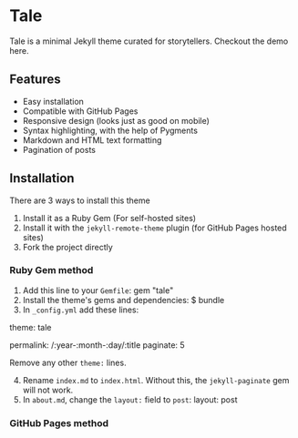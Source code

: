 # Tale
Tale is a minimal Jekyll theme curated for storytellers. Checkout the demo here.

## Features
- Easy installation
- Compatible with GitHub Pages
- Responsive design (looks just as good on mobile)
- Syntax highlighting, with the help of Pygments
- Markdown and HTML text formatting
- Pagination of posts

## Installation
There are 3 ways to install this theme

1. Install it as a Ruby Gem (For self-hosted sites)
2. Install it with the `jekyll-remote-theme` plugin (for GitHub Pages hosted sites)
3. Fork the project directly

### Ruby Gem method

1. Add this line to your `Gemfile`:
  gem "tale"
2. Install the theme's gems and dependencies:
  $ bundle
3. In `_config.yml` add these lines:

  theme:       tale
  
  permalink:   /:year-:month-:day/:title
  paginate:    5
  
Remove any other `theme:` lines.

4. Rename `index.md` to `index.html`. Without this, the `jekyll-paginate` gem will not work.
5. In `about.md`, change the `layout:` field to `post`:
  layout: post
 
### GitHub Pages method
